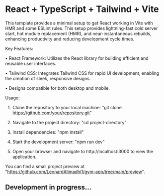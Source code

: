 # React + TypeScript + Tailwind + Vite

This template provides a minimal setup to get React working in Vite with HMR and some ESLint rules.
This setup provides lightning-fast cold server start, hot module replacement (HMR), and near-instantaneous rebuilds, enhancing productivity and reducing development cycle times.


Key Features:

•	React Framework: Utilizes the React library for building efficient and reusable user interfaces.

•	Tailwind CSS: Integrates Tailwind CSS for rapid UI development, enabling the creation of sleek, responsive designs.

• Designs compatible for both desktop and mobile.


Usage:

1.	Clone the repository to your local machine: "git clone https://github.com/your/repository.git"

2.	Navigate to the project directory: "cd project-directory"

3.	Install dependencies: "npm install"

4.	Start the development server: "npm run dev"

5.  Open your browser and navigate to http://localhost:3000 to view the application.


You can find a small project preview at "https://github.com/LeonardAlimadhi1/gym-app/tree/main/preview".

## Development in progress...
  


